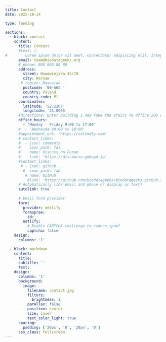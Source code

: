 ```yaml
---
title: Contact
date: 2022-10-24

type: landing

sections:
  - block: contact
    content:
      title: Contact
      #text: |-
#        Lorem ipsum dolor sit amet, consectetur adipiscing elit. Integer tempus augue non tempor egestas. Proin nisl nunc, dignissim in accumsan dapibus, auctor ullamcorper neque. Quisque at elit felis. Vestibulum ante ipsum primis in faucibus orci luctus et ultrices posuere cubilia curae; Aenean eget elementum odio. Cras interdum eget risus sit amet aliquet. In volutpat, nisl ut fringilla dignissim, arcu nisl suscipit ante, at accumsan sapien nisl eu eros.
      email: team@biodatageeks.org
      # phone: 888 888 88 88
      address:
        street: Nowowiejska 15/19
        city: Warsaw
       # region: Masovian
        postcode: '00-665 '
        country: Poland
        country_code: Pl
      coordinates:
        latitude: '52.2207'
        longitude: '21.0065'
      #directions: Enter Building 1 and take the stairs to Office 200 on Floor 2
      office_hours:
        - 'Monday - Friday 9:00 to 17:00'
      #  - 'Wednesda 09:00 to 10:00'
      #appointment_url: 'https://calendly.com'
      # contact_links:
      #  - icon: comments
      #    icon_pack: fas
      #    name: Discuss on Forum
      #    link: 'https://discourse.gohugo.io'
      #contact_links:
       # - icon: github
        #  icon_pack: fab
         # name: GitHub
          #link: 'https://github.com/biodatageeks/biodatageeks.github.io'
      # Automatically link email and phone or display as text?
      autolink: true
    
      # Email form provider
      form:
        provider: netlify
        formspree:
          id:
        netlify:
          # Enable CAPTCHA challenge to reduce spam?
          captcha: false
    design:
      columns: '1'

  - block: markdown
    content:
      title:
      subtitle: ''
      text:
    design:
      columns: '1'
      background:
        image: 
          filename: contact.jpg
          filters:
            brightness: 1
          parallax: false
          position: center
          size: cover
          text_color_light: true
      spacing:
        padding: ['20px', '0', '20px', '0']
      css_class: fullscreen
---
```

